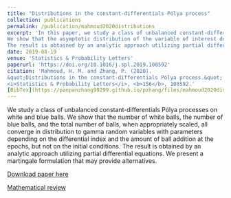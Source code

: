 ```yaml
---
title: "Distributions in the constant-differentials Pólya process"
collection: publications
permalink: /publication/mahmoud2020distributions
excerpt: 'In this paper, we study a class of unbalanced constant-differentials Pólya processes on two colors. 
We show that the asymptotic distribution of the variable of interest depned on the diferential index, but not on the initial conditions. 
The result is obtained by an analytic approach utilizing partial differential equations.'
date: 2019-08-19
venue: 'Statistics & Probability Letters'
paperurl: 'https://doi.org/10.1016/j.spl.2019.108592'
citation: 'Mahmoud, H. M. and Zhang, P. (2020). 
&quot;Distributions in the constant-differentials Pólya process.&quot; 
<i>Statistics & Probability Letters</i>, <b>156</b>, 108592.'
[BibTex](https://panpanzhang99299.github.io/pzhang/files/mahmoud2020distributions.bib)
---
```

We study a class of unbalanced constant-differentials Pólya processes on white and blue balls. 
We show that the number of white balls, the number of blue balls, and the total number of balls, 
when appropriately scaled, all converge in distribution to gamma random variables with parameters depending on the differential index 
and the amount of ball addition at the epochs, but not on the initial conditions. 
The result is obtained by an analytic approach utilizing partial differential equations. 
We present a martingale formulation that may provide alternatives.

[Download paper here](https://doi.org/10.1016/j.spl.2019.108592)

[Mathematical review](https://mathscinet.ams.org/mathscinet-getitem?mr=3996837)
